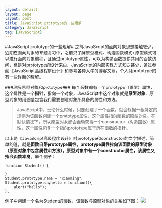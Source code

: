 ```yaml
---
layout: default
layout: page
layout: post
title: JavaScript prototype的一些理解
category: JavaScript
tag: [JavaScript]
---
```


#JavaScript prototype的一些理解#
之前JavaScript的面向对象思想接触较少，近期在面向对象的专题复习中，之前只了解原型模式、构造函数模式+原型模式可以进行面向对象编程，且通过prototype属性，可以为构造函数提供共用的函数访问，但是对prototype的设计来由、JavaScript的内部实现方式知之甚少，通过参阅《JavaScript高级程序设计》和参考各种大牛的博客文章，个人对prototype的有一些许新的理解。

###理解原型对象和prototype###
每个函数都有一个prototype（原型）属性，这个属性是一个**指针**，指向一个对象，JavaScript中这个对象就是**原型对象**，原型对象的用途是包含我们需要创建对象所具备的属性和方法。

>JavaScript中，无论什么时候，只要创建了一个函数，就会根据一组特定的规则为该函数创建一个prototype属性，这个属性指向函数的原型对象。在默认情况下，所以原型对象都会自动获得一个constructor（构造函数）属性，这个属性包含一个指向prototype属于所在函数的指针。

以上是《JavaScript高级程序设计》对prototype和constructor的文字描述，简单的说，就是**函数自带prototype属性，prototype属性指向该函数的原型对象（原型对象中包含属性和方法），原型对象中有一个constructor属性，该属性又指会函数本身**。举个例子：

	function Student() {

	}
	Student.prototype.name = "xiaoming";
	Student.prototype.sayhello = function(){
		alert("hello");
	};

例子中创建一个名为Student的函数，该函数与原型对象的关系如下图：
![](http://i.imgur.com/rBCkhhy.jpg)